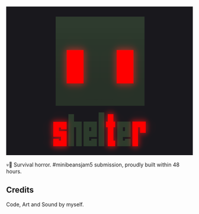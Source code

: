 ![logo](itchio/banner_630x500.png)

💀🔫 Survival horror. #minibeansjam5 submission, proudly built within 48 hours.

## Credits

Code, Art and Sound by myself.
